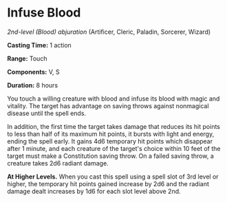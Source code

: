 # Infuse Blood
*2nd-level (Blood) abjuration* (Artificer, Cleric, Paladin, Sorcerer, Wizard)

**Casting Time:** 1 action

**Range:** Touch

**Components:** V, S

**Duration:** 8 hours

You touch a willing creature with blood and infuse its blood with magic and vitality. The target has advantage on saving throws against nonmagical disease until the spell ends.

In addition, the first time the target takes damage that reduces its hit points to less than half of its maximum hit points, it bursts with light and energy, ending the spell early. It gains 4d6 temporary hit points which disappear after 1 minute, and each creature of the target's choice within 10 feet of the target must make a Constitution saving throw. On a failed saving throw, a creature takes 2d6 radiant damage.

**At Higher Levels.** When you cast this spell using a spell slot of 3rd level or higher, the temporary hit points gained increase by 2d6 and the radiant damage dealt increases by 1d6 for each slot level above 2nd.
